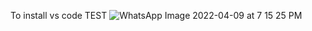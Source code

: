 To install vs code TEST
![WhatsApp Image 2022-04-09 at 7 15 25 PM](https://user-images.githubusercontent.com/103228599/162643129-930c630b-54d5-439d-9391-888ccb83435d.jpeg)
